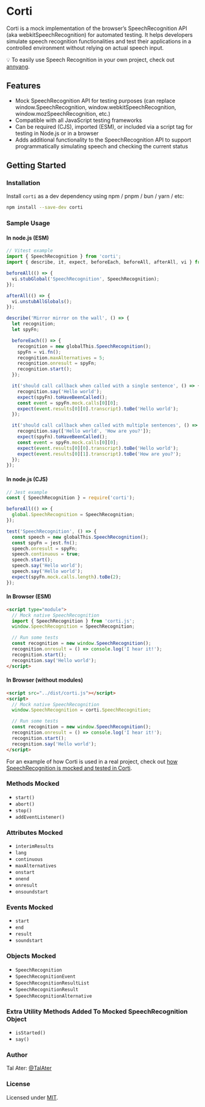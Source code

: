 # Corti

Corti is a mock implementation of the browser’s SpeechRecognition API (aka webkitSpeechRecognition) for automated testing. It helps developers simulate speech recognition functionalities and test their applications in a controlled environment without relying on actual speech input.

💡 To easily use Speech Recognition in your own project, check out [annyang](https://github.com/TalAter/annyang).

## Features
- Mock SpeechRecognition API for testing purposes (can replace window.SpeechRecognition, window.webkitSpeechRecognition, window.mozSpeechRecognition, etc.)
- Compatible with all JavaScript testing frameworks
- Can be required (CJS), imported (ESM), or included via a script tag for testing in Node.js or in a browser
- Adds additional functionality to the SpeechRecognition API to support programmatically simulating speech and checking the current status

## Getting Started

### Installation

Install `corti` as a dev dependency using npm / pnpm / bun / yarn / etc:

```sh
npm install --save-dev corti
```

### Sample Usage

#### In node.js (ESM)

```javascript
// Vitest example
import { SpeechRecognition } from 'corti';
import { describe, it, expect, beforeEach, beforeAll, afterAll, vi } from 'vitest';

beforeAll(() => {
  vi.stubGlobal('SpeechRecognition', SpeechRecognition);
});

afterAll(() => {
  vi.unstubAllGlobals();
});

describe('Mirror mirror on the wall', () => {
  let recognition;
  let spyFn;

  beforeEach(() => {
    recognition = new globalThis.SpeechRecognition();
    spyFn = vi.fn();
    recognition.maxAlternatives = 5;
    recognition.onresult = spyFn;
    recognition.start();
  });

  it('should call callback when called with a single sentence', () => {
    recognition.say('Hello world');
    expect(spyFn).toHaveBeenCalled();
    const event = spyFn.mock.calls[0][0];
    expect(event.results[0][0].transcript).toBe('Hello world');
  });

  it('should call callback when called with multiple sentences', () => {
    recognition.say(['Hello world', 'How are you?']);
    expect(spyFn).toHaveBeenCalled();
    const event = spyFn.mock.calls[0][0];
    expect(event.results[0][0].transcript).toBe('Hello world');
    expect(event.results[0][1].transcript).toBe('How are you?');
  });
});
```

#### In node.js (CJS)
```javascript
// Jest example
const { SpeechRecognition } = require('corti');

beforeAll(() => {
  global.SpeechRecognition = SpeechRecognition;
});

test('SpeechRecognition', () => {
  const speech = new globalThis.SpeechRecognition();
  const spyFn = jest.fn();
  speech.onresult = spyFn;
  speech.continuous = true;
  speech.start();
  speech.say('Hello world');
  speech.say('Hello world');
  expect(spyFn.mock.calls.length).toBe(2);
});
```

#### In Browser (ESM)
```html
<script type="module">
  // Mock native SpeechRecognition
  import { SpeechRecognition } from 'corti.js';
  window.SpeechRecognition = SpeechRecognition;

  // Run some tests
  const recognition = new window.SpeechRecognition();
  recognition.onresult = () => console.log('I hear it!');
  recognition.start();
  recognition.say('Hello world');
</script>
```

#### In Browser (without modules)
```html
<script src="../dist/corti.js"></script>
<script>
  // Mock native SpeechRecognition
  window.SpeechRecognition = corti.SpeechRecognition;

  // Run some tests
  const recognition = new window.SpeechRecognition();
  recognition.onresult = () => console.log('I hear it!');
  recognition.start();
  recognition.say('Hello world');
</script>
```

For an example of how Corti is used in a real project, check out [how SpeechRecognition is mocked and tested in Corti](https://github.com/TalAter/Corti/tree/master/test/specs).

### Methods Mocked

* `start()`
* `abort()`
* `stop()`
* `addEventListener()`

### Attributes Mocked

* `interimResults`
* `lang`
* `continuous`
* `maxAlternatives`
* `onstart`
* `onend`
* `onresult`
* `onsoundstart`

### Events Mocked

* `start`
* `end`
* `result`
* `soundstart`

### Objects Mocked

* `SpeechRecognition`
* `SpeechRecognitionEvent`
* `SpeechRecognitionResultList`
* `SpeechRecognitionResult`
* `SpeechRecognitionAlternative`

### Extra Utility Methods Added To Mocked SpeechRecognition Object

* `isStarted()`
* `say()`

### Author
Tal Ater: [@TalAter](https://twitter.com/TalAter)

### License
Licensed under [MIT](https://github.com/TalAter/SpeechKITT/blob/master/LICENSE).
